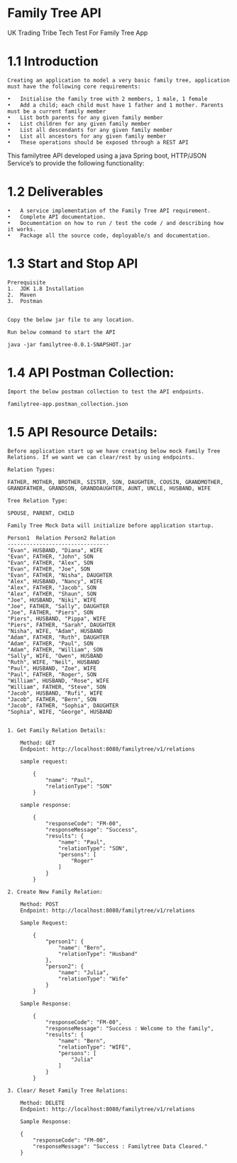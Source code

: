 # Family Tree API
UK Trading Tribe Tech Test For Family Tree App

# 1.1 Introduction

	Creating an application to model a very basic family tree, application must have the following core requirements:

	•	Initialise the family tree with 2 members, 1 male, 1 female
	•	Add a child; each child must have 1 father and 1 mother. Parents must be a current family member
	•	List both parents for any given family member
	•	List children for any given family member
	•	List all descendants for any given family member
	•	List all ancestors for any given family member
	•	These operations should be exposed through a REST API

This familytree API developed using a java Spring boot, HTTP/JSON Service’s to provide the following functionality:

# 1.2 Deliverables

	•	A service implementation of the Family Tree API requirement. 
	•	Complete API documentation.
	•	Documentation on how to run / test the code / and describing how it works. 
	•	Package all the source code, deployable/s and documentation. 
	
# 1.3 Start and Stop API

	Prerequisite 
	1.	JDK 1.8 Installation
	2.	Maven 
	3.	Postman


	Copy the below jar file to any location. 
	
	Run below command to start the API

	java -jar familytree-0.0.1-SNAPSHOT.jar
  
# 1.4 API Postman Collection:

	Import the below postman collection to test the API endpoints.
	
	familytree-app.postman_collection.json
	
# 1.5 API Resource Details: 


	Before application start up we have creating below mock Family Tree Relations. If we want we can clear/rest by using endpoints.
	
	Relation Types:
	
	FATHER, MOTHER, BROTHER, SISTER, SON, DAUGHTER, COUSIN, GRANDMOTHER, GRANDFATHER, GRANDSON, GRANDDAUGHTER, AUNT, UNCLE, HUSBAND, WIFE

	Tree Relation Type:
	
	SPOUSE, PARENT, CHILD

	Family Tree Mock Data will initialize before application startup.
	
	Person1  Relation Person2 Relation
	--------------------------------
	"Evan", HUSBAND, "Diana", WIFE
	"Evan", FATHER, "John", SON
	"Evan", FATHER, "Alex", SON
	"Evan", FATHER, "Joe", SON
	"Evan", FATHER, "Nisha", DAUGHTER
	"Alex", HUSBAND, "Nancy", WIFE
	"Alex", FATHER, "Jacob", SON
	"Alex", FATHER, "Shaun", SON
	"Joe", HUSBAND, "Niki", WIFE
	"Joe", FATHER, "Sally", DAUGHTER
	"Joe", FATHER, "Piers", SON
	"Piers", HUSBAND, "Pippa", WIFE
	"Piers", FATHER, "Sarah", DAUGHTER
	"Nisha", WIFE, "Adam", HUSBAND
	"Adam", FATHER, "Ruth", DAUGHTER
	"Adam", FATHER, "Paul", SON
	"Adam", FATHER, "William", SON
	"Sally", WIFE, "Owen", HUSBAND
	"Ruth", WIFE, "Neil", HUSBAND
	"Paul", HUSBAND, "Zoe", WIFE
	"Paul", FATHER, "Roger", SON
	"William", HUSBAND, "Rose", WIFE
	"William", FATHER, "Steve", SON
	"Jacob", HUSBAND, "Rufi", WIFE
	"Jacob", FATHER, "Bern", SON
	"Jacob", FATHER, "Sophia", DAUGHTER
	"Sophia", WIFE, "George", HUSBAND
	
	
	1. Get Family Relation Details:
		
		Method: GET
		Endpoint: http://localhost:8080/familytree/v1/relations
		
		sample request:

			{
				"name": "Paul",
				"relationType": "SON"
			}

		sample response:
		
			{
				"responseCode": "FM-00",
				"responseMessage": "Success",
				"results": {
					"name": "Paul",
					"relationType": "SON",
					"persons": [
						"Roger"
					]
				}
			}
			
	2. Create New Family Relation:
		
		Method: POST
		Endpoint: http://localhost:8080/familytree/v1/relations
		
		Sample Request: 
		
			{
				"person1": {
					"name": "Bern",
					"relationType": "Husband" 
				},
				"person2": {
					"name": "Julia",
					"relationType": "Wife"
				}
			}
			
		Sample Response:

			{
				"responseCode": "FM-00",
				"responseMessage": "Success : Welcome to the family",
				"results": {
					"name": "Bern",
					"relationType": "WIFE",
					"persons": [
						"Julia"
					]
				}
			}
			
	3. Clear/ Reset Family Tree Relations:
		
		Method: DELETE
		Endpoint: http://localhost:8080/familytree/v1/relations
		
		Sample Response:
		
		{
			"responseCode": "FM-00",
			"responseMessage": "Success : Familytree Data Cleared."
		}

